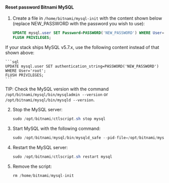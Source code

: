 #### Reset password Bitnami MySQL

1. Create a file in `/home/bitnami/mysql-init` with the content shown below (replace NEW_PASSWORD with the password you wish to use):

    ```sql
    UPDATE mysql.user SET Password=PASSWORD('NEW_PASSWORD') WHERE User='root';
    FLUSH PRIVILEGES;
    ```

If your stack ships MySQL v5.7.x, use the following content instead of that shown above:

    ```sql
    UPDATE mysql.user SET authentication_string=PASSWORD('NEW_PASSWORD') WHERE User='root';
    FLUSH PRIVILEGES;
    ```

TIP: Check the MySQL version with the command `/opt/bitnami/mysql/bin/mysqladmin --version` or `/opt/bitnami/mysql/bin/mysqld --version`.

2. Stop the MySQL server:
  
    ```java
    sudo /opt/bitnami/ctlscript.sh stop mysql
    ```

3. Start MySQL with the following command:

    ```java
    sudo /opt/bitnami/mysql/bin/mysqld_safe --pid-file=/opt/bitnami/mysql/data/mysqld.pid --datadir=/opt/bitnami/mysql/data --init-file=/home/bitnami/mysql-init 2> /dev/null &
    ```

4. Restart the MySQL server:
    
    ```java
    sudo /opt/bitnami/ctlscript.sh restart mysql
    ```

5. Remove the script:

    ```java
    rm /home/bitnami/mysql-init
    ```


